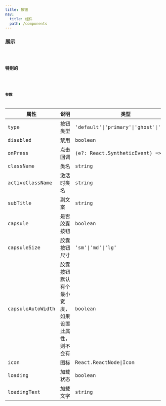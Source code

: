 ```yaml
---
title: 按钮
nav:
  title: 组件
  path: /components
---
```


### 展示

<code src="./demo/basic.tsx" />

### 特别的

<code src="./demo/special.tsx" />

### 参数

| 属性 | 说明 | 类型 | 默认值 |
| --- | --- | --- | --- |
| type | 按钮类型 | 'default'\|'primary'\|'ghost'\|'warn' | 'default' |
| disabled | 禁用 | boolean | false |
| onPress | 点击回调 | (e?: React.SyntheticEvent) => void | - |
| className | 类名 | string | '' |
| activeClassName | 激活时类名 | string | '' |
| subTitle | 副文案 | string | '' |
| capsule | 是否胶囊按钮 | boolean | false |
| capsuleSize | 胶囊按钮尺寸 | 'sm'\|'md'\|'lg' | 'md' |
| capsuleAutoWidth | 胶囊按钮默认有个最小宽度，如果设置此属性，则不会有 | boolean | false |
| icon | 图标 | React.ReactNode\|Icon | - |
| loading | 加载状态 | boolean | false |
| loadingText | 加载文字 | string | 'Loading' |
